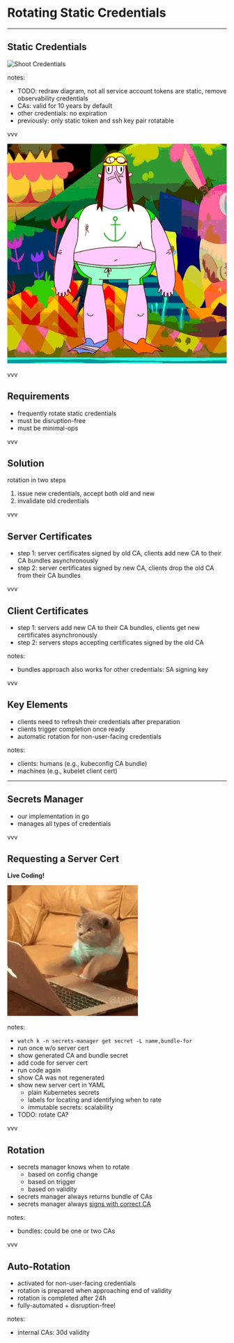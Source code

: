 # Rotating Static Credentials

---

## Static Credentials

![Shoot Credentials](../assets/01-shoot-credentials-before.excalidraw.png)
<!-- .element: class="r-stretch" -->

notes:
- TODO: redraw diagram, not all service account tokens are static, remove observability credentials
- CAs: valid for 10 years by default
- other credentials: no expiration
- previously: only static token and ssh key pair rotatable

vvv

![Rotation](../assets/rotate.gif)

vvv

## Requirements

- frequently rotate static credentials
- must be disruption-free
- must be minimal-ops

vvv

## Solution

rotation in two steps

1. issue new credentials, accept both old and new
2. invalidate old credentials

vvv

<!-- https://github.com/gardener/gardener/blob/master/docs/development/secrets_management.md#certificate-signing -->

## Server Certificates

- step 1: server certificates signed by old CA, clients add new CA to their CA bundles asynchronously
- step 2: server certificates signed by new CA, clients drop the old CA from their CA bundles

vvv

## Client Certificates

- step 1: servers add new CA to their CA bundles, clients get new certificates asynchronously
- step 2: servers stops accepting certificates signed by the old CA

notes:
- bundles approach also works for other credentials: SA signing key

vvv

## Key Elements

- clients need to refresh their credentials after preparation
- clients trigger completion once ready
- automatic rotation for non-user-facing credentials

notes:
- clients: humans (e.g., kubeconfig CA bundle)
- machines (e.g., kubelet client cert)

---

## Secrets Manager

- our implementation in go
- manages all types of credentials

vvv

## Requesting a Server Cert

**Live Coding!**

![Live Coding](../assets/live-coding.gif)
<!-- .element: class="r-stretch" -->

notes:
- `watch k -n secrets-manager get secret -L name,bundle-for`
- run once w/o server cert
- show generated CA and bundle secret
- add code for server cert
- run code again
- show CA was not regenerated
- show new server cert in YAML
  - plain Kubernetes secrets
  - labels for locating and identifying when to rate
  - immutable secrets: scalability
- TODO: rotate CA?

vvv

## Rotation

- secrets manager knows when to rotate
  - based on config change
  - based on trigger
  - based on validity
- secrets manager always returns bundle of CAs
- secrets manager always [signs with correct CA](https://github.com/gardener/gardener/blob/master/docs/development/secrets_management.md#certificate-signing)

notes:
- bundles: could be one or two CAs

vvv

## Auto-Rotation

- activated for non-user-facing credentials
- rotation is prepared when approaching end of validity
- rotation is completed after 24h
- fully-automated + disruption-free!

notes:
- internal CAs: 30d validity
